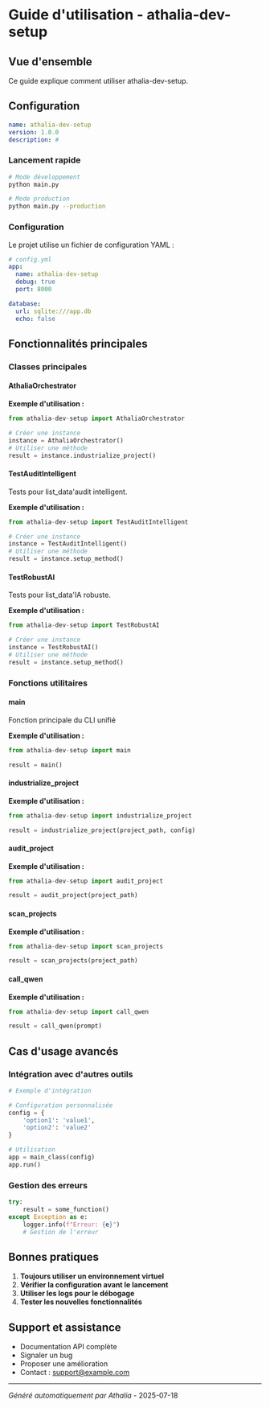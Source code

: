 # Guide d'utilisation - athalia-dev-setup

## Vue d'ensemble

Ce guide explique comment utiliser athalia-dev-setup.

## Configuration

```yaml
name: athalia-dev-setup
version: 1.0.0
description: #
```

### Lancement rapide

```bash
# Mode développement
python main.py

# Mode production
python main.py --production
```

### Configuration

Le projet utilise un fichier de configuration YAML :

```yaml
# config.yml
app:
  name: athalia-dev-setup
  debug: true
  port: 8000

database:
  url: sqlite:///app.db
  echo: false
```

## Fonctionnalités principales

### Classes principales

#### AthaliaOrchestrator

**Exemple d'utilisation :**

```python
from athalia-dev-setup import AthaliaOrchestrator

# Créer une instance
instance = AthaliaOrchestrator()
# Utiliser une méthode
result = instance.industrialize_project()
```

#### TestAuditIntelligent

Tests pour list_data'audit intelligent.

**Exemple d'utilisation :**

```python
from athalia-dev-setup import TestAuditIntelligent

# Créer une instance
instance = TestAuditIntelligent()
# Utiliser une méthode
result = instance.setup_method()
```

#### TestRobustAI

Tests pour list_data'IA robuste.

**Exemple d'utilisation :**

```python
from athalia-dev-setup import TestRobustAI

# Créer une instance
instance = TestRobustAI()
# Utiliser une méthode
result = instance.setup_method()
```

### Fonctions utilitaires

#### main

Fonction principale du CLI unifié

**Exemple d'utilisation :**

```python
from athalia-dev-setup import main

result = main()
```

#### industrialize_project

**Exemple d'utilisation :**

```python
from athalia-dev-setup import industrialize_project

result = industrialize_project(project_path, config)
```

#### audit_project

**Exemple d'utilisation :**

```python
from athalia-dev-setup import audit_project

result = audit_project(project_path)
```

#### scan_projects

**Exemple d'utilisation :**

```python
from athalia-dev-setup import scan_projects

result = scan_projects(project_path)
```

#### call_qwen

**Exemple d'utilisation :**

```python
from athalia-dev-setup import call_qwen

result = call_qwen(prompt)
```


## Cas d'usage avancés

### Intégration avec d'autres outils

```python
# Exemple d'intégration

# Configuration personnalisée
config = {
    'option1': 'value1',
    'option2': 'value2'
}

# Utilisation
app = main_class(config)
app.run()
```

### Gestion des erreurs

```python
try:
    result = some_function()
except Exception as e:
    logger.info(f"Erreur: {e}")
    # Gestion de l'erreur
```

## Bonnes pratiques

1. **Toujours utiliser un environnement virtuel**
2. **Vérifier la configuration avant le lancement**
3. **Utiliser les logs pour le débogage**
4. **Tester les nouvelles fonctionnalités**

## Support et assistance

- Documentation API complète
- Signaler un bug
- Proposer une amélioration
- Contact : support@example.com

---
*Généré automatiquement par Athalia* - 2025-07-18
